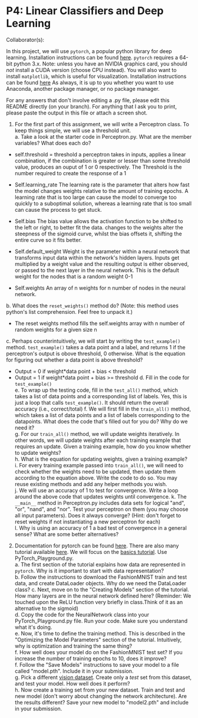 # P4: Linear Classifiers and Deep Learning
Collaborator(s): 

In this project, we will use `pytorch`, a popular python library for deep learning. Installation instructions can be found [here](https://pytorch.org/get-started/locally/). `pytorch` requires a 64-bit python 3.x. 
Note: unless you have an NVIDIA graphics card, you should _not_ install a CUDA version (choose CPU instead).
You will also want to install `matplotlib`, which is useful for visualization. Installation instructions can be found [here](https://matplotlib.org/stable/users/installing.html)
As always, it is up to you whether you want to use Anaconda, another package manager, or no package manager.

For any answers that don't involve editing a .py file, please edit this README directly (on your branch). For anything that I ask you to print, please paste the output in this file or attach a screen shot.
    
1. For the first part of this assignment, we will write a Perceptron class. To keep things simple, we will use a threshold unit.    
a. Take a look at the starter code in Perceptron.py. What are the member variables? What does each do?  

- self.threshold = threshold
a perceptron takes in inputs, applies a linear combination, if the combination is greater or lesser than some threshold value, produces an ouput of 1 or 0 respectively. The Threshold is the number required to create the response of a 1

- Self.learning_rate
The learning rate is the parameter that alters how fast the model changes weights relative to the amount of training epochs. A learning rate that is too large can cause the model to converge too quickly to a suboptimal solution, whereas a learning rate that is too small can cause the process to get stuck.

- Self.bias
The bias value allows the activation function to be shifted to the left or right, to better fit the data. changes to the weights alter the steepness of the sigmoid curve, whilst the bias offsets it, shifting the entire curve so it fits better.

- Self.default_weight
Weight is the parameter within a neural network that transforms input data within the network's hidden layers. Inputs get multiplied by a weight value and the resulting output is either observed, or passed to the next layer in the neural network. This is the default weight for the nodes that is a random weight 0-1

- Self.weights
An array of n weights for n number of nodes in the neural network.  

b. What does the `reset_weights()` method do? (Note: this method uses python's list comprehension. Feel free to unpack it.)  
- The reset weights method fills the self.weights array with n number of random weights for a given size n 

c. Perhaps counterintuitively, we will start by writing the `test_example()` method. `test_example()` takes a data point and a label, and returns 1 if the perceptron's output is obove threshold, 0 otherwise.
   What is the equation for figuring out whether a data point is above threshold?  
   - Output = 0 if weight*data point + bias < threshold
   - Output = 1 if weight*data point + bias >= threshold
   d. Fill in the code for `test_example()`  
   e. To wrap up the testing code, fill in the `test_all()` method, which takes a list of data points and a corresponding list of labels.
   Yes, this is just a loop that calls `test_example()`. It should return the overall accuracy (i.e., correct/total)
f. We will first fill in the `train_all()` method, which takes a list of data points and a list of labels corresponding to the datapoints.
   What does the code that's filled out for you do? Why do we need it?  
   g. For our `train_all()` method, we will update weights iteratively. In other words, we will update weights after each training example that requires an update.
   Given a training example, how do you know whether to update weights?  
   h. What is the equation for updating weights, given a training example?  
   i. For every training example passed into `train_all()`, we will need to check whether the weights need to be updated, then update them according to the equation above.
   Write the code to do so. You may reuse existing methods and add any helper methods you wish.  
   j. We will use an accuracy of 1 to test for convergence. Write a loop around the above code that updates weights until convergence.
k. The `__main__` method in Perceptron.py includes data sets for logical "and", "or", "nand", and "nor". Test your perceptron on them (you may choose all input parameters). Does it always converge?
   (Hint: don't forget to reset weights if not instantiating a new perceptron for each)  
l. Why is using an accuracy of 1 a bad test of convergence in a general sense? What are some better alternatives?
   
2. Documentation for pytorch can be found [here](https://pytorch.org/docs/stable/index.html). There are also many tutorial available [here](https://pytorch.org/tutorials/). We will focus on the [basics tutorial](https://pytorch.org/tutorials/beginner/basics/intro.html). Use PyTorch_Playground.py.    
a. The first section of the tutorial explains how data are represented in `pytorch`. Why is it important to start with data representation?  
   b. Follow the instructions to download the FashionMNIST train and test data, and create DataLoader objects. Why do we need the DataLoader class? 
   c. Next, move on to the "Creating Models" section of the tutorial. How many layers are in the neural network defined here? (Reminder: We touched upon the ReLU function very briefly in class.Think of it as an alternative to the sigmoid)  
   d. Copy the code for the NeuralNetwork class into your PyTorch_Playground.py file. Run your code. Make sure you understand what it's doing.  
   e. Now, it's time to define the training method. This is described in the "Optimizing the Model Parameters" section of the tutorial. Intuitively, why is optimization and training the same thing?  
   f. How well does your model do on the FashionMNIST test set? If you increase the number of training epochs to 10, does it improve?    
   f. Follow the "Save Models" instructions to save your model to a file called "model.pth". Include it in your submission.  
   g. Pick a different [vision dataset](https://pytorch.org/vision/stable/index.html). Create only a _test_ set from this dataset, and test your model. How well does it perform?  
   h. Now create a training set from your new dataset. Train and test and new model (don't worry about changing the network architecture). Are the results different? Save your new model to "model2.pth" and include in your submission.
